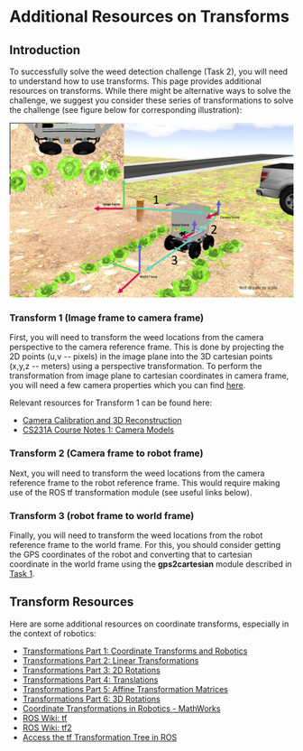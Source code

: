 # Additional Resources on Transforms

## Introduction

To successfully solve the weed detection challenge (Task 2), you will need to understand how to use transforms. This page provides additional resources on transforms. While there might be alternative ways to solve the challenge, we suggest you consider these series of transformations to solve the challenge (see figure below for corresponding illustration):

![Transforms](assets/transforms.png)

### Transform 1 (Image frame to camera frame)
First, you will need to transform the weed locations from the camera perspective to the camera reference frame. This is done by projecting the 2D points (u,v -- pixels) in the image plane into the 3D cartesian points (x,y,z -- meters) using a perspective transformation.
To perform the transformation from image plane to cartesian coordinates in camera frame, you will need a few camera properties which you can find [here](https://github.com/PARC-Robotics/PARC-Engineers-League/blob/master/parc_robot/urdf/side_cameras.xacro).

Relevant resources for Transform 1 can be found here:

- [Camera Calibration and 3D Reconstruction](https://docs.opencv.org/2.4.13/modules/calib3d/doc/camera_calibration_and_3d_reconstruction.html)
- [CS231A Course Notes 1: Camera Models](https://web.stanford.edu/class/cs231a/course_notes/01-camera-models.pdf)


### Transform 2 (Camera frame to robot frame)
Next, you will need to transform the weed locations from the camera reference frame to the robot reference frame. This would require making use of the ROS tf transformation module (see useful links below).

### Transform 3 (robot frame to world frame)
Finally, you will need to transform the weed locations from the robot reference frame to the world frame. For this, you should consider getting the GPS coordinates of the robot and converting that to cartesian coordinate in the world frame using the **gps2cartesian** module described in [Task 1](https://parc-robotics.github.io/documentation-2023/competition-instructions/phase-1/task-1-autonomous-field-navigation/#converting-gps-to-cartesian).



## Transform Resources

Here are some additional resources on coordinate transforms, especially in the context of robotics:

- [Transformations Part 1: Coordinate Transforms and Robotics](https://articulatedrobotics.xyz/transformations-1-coordinate_transforms/)
- [Transformations Part 2: Linear Transformations](https://articulatedrobotics.xyz/transformations-2-linear_transforms/)
- [Transformations Part 3: 2D Rotations](https://articulatedrobotics.xyz/transformations-3-rotation_matrices_2d/)
- [Transformations Part 4: Translations](https://articulatedrobotics.xyz/4-translations/)
- [Transformations Part 5: Affine Transformation Matrices](https://articulatedrobotics.xyz/5-transformation_matrices/)
- [Transformations Part 6: 3D Rotations](https://articulatedrobotics.xyz/6-rotations_3d/)
- [Coordinate Transformations in Robotics - MathWorks](https://www.mathworks.com/help/robotics/ug/coordinate-transformations-in-robotics.html)
- [ROS Wiki: tf](https://wiki.ros.org/tf)
- [ROS Wiki: tf2](https://wiki.ros.org/tf2)
- [Access the tf Transformation Tree in ROS](https://www.mathworks.com/help/ros/ug/access-the-tf-transformation-tree-in-ros.html)
